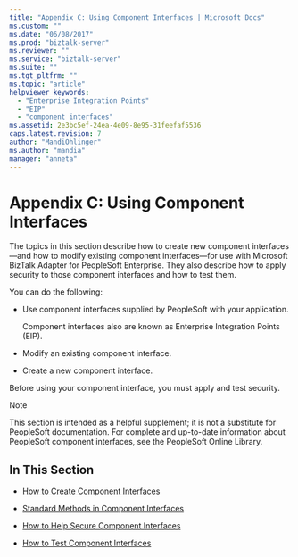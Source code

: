 ```yaml
---
title: "Appendix C: Using Component Interfaces | Microsoft Docs"
ms.custom: ""
ms.date: "06/08/2017"
ms.prod: "biztalk-server"
ms.reviewer: ""
ms.service: "biztalk-server"
ms.suite: ""
ms.tgt_pltfrm: ""
ms.topic: "article"
helpviewer_keywords: 
  - "Enterprise Integration Points"
  - "EIP"
  - "component interfaces"
ms.assetid: 2e3bc5ef-24ea-4e09-8e95-31feefaf5536
caps.latest.revision: 7
author: "MandiOhlinger"
ms.author: "mandia"
manager: "anneta"
---
```

# Appendix C: Using Component Interfaces
The topics in this section describe how to create new component interfaces—and how to modify existing component interfaces—for use with Microsoft BizTalk Adapter for PeopleSoft Enterprise. They also describe how to apply security to those component interfaces and how to test them.  
  
 You can do the following:  
  
-   Use component interfaces supplied by PeopleSoft with your application.  
  
     Component interfaces also are known as Enterprise Integration Points (EIP).  
  
-   Modify an existing component interface.  
  
-   Create a new component interface.  
  
 Before using your component interface, you must apply and test security.  
  
> [!NOTE]
>  This section is intended as a helpful supplement; it is not a substitute for PeopleSoft documentation. For complete and up-to-date information about PeopleSoft component interfaces, see the PeopleSoft Online Library.  
  
## In This Section  
  
-   [How to Create Component Interfaces](../core/how-to-create-component-interfaces.md)  
  
-   [Standard Methods in Component Interfaces](../core/standard-methods-in-component-interfaces.md)  
  
-   [How to Help Secure Component Interfaces](../core/how-to-help-secure-component-interfaces.md)  
  
-   [How to Test Component Interfaces](../core/how-to-test-component-interfaces.md)